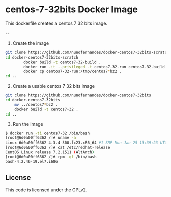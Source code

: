 centos-7-32bits Docker Image
===============

This dockerfile creates a centos 7 32 bits image.

--

1) Create the image

```bash
git clone https://github.com/nunofernandes/docker-centos7-32bits-scratch
cd docker-centos7-32bits-scratch
		docker build -t centos7-32-build .
		docker run -it --privileged -t centos7-32-run centos7-32-build
		docker cp centos7-32-run:/tmp/centos7*bz2 .
cd ..
```

2) Create a usable centos 7 32 bits image

```bash
git clone https://github.com/nunofernandes/docker-centos7-32bits
cd docker-centos7-32bits
	mv ../centos7*bz2 .
	docker build -t centos7-32 .
cd ..
```

3) Run the image
```bash
$ docker run -ti centos7-32 /bin/bash
[root@6d0a00ff6362 /]# uname -a
Linux 6d0a00ff6362 4.3.4-300.fc23.x86_64 #1 SMP Mon Jan 25 13:39:23 UTC 2016 i686 i686 i386 GNU/Linux
[root@6d0a00ff6362 /]# cat /etc/redhat-release 
CentOS Linux release 7.2.1511 (AltArch) 
[root@6d0a00ff6362 /]# rpm -qf /bin/bash
bash-4.2.46-19.el7.i686
```

License
-------

This code is licensed under the GPLv2.

